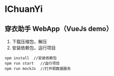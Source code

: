# IChuanYi
穿衣助手 WebApp（VueJs demo）
---

1. 下载压缩包，解压
2. 安装依赖包，运行项目
```
npm install  //安装依赖包
npm run start   //运行项目
npm run mockJs  //打开假数据服务
```
